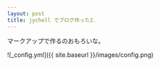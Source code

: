 ```yaml
---
layout: post
title: jychell でブログ作った2．
---
```


マークアップで作るのおもろいな。

![_config.yml]({{ site.baseurl }}/images/config.png)

